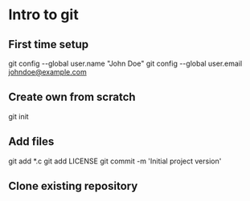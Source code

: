 # Intro to git


## First time setup
git config --global user.name "John Doe"
git config --global user.email johndoe@example.com


## Create own from scratch
git init

## Add files 
git add *.c
git add LICENSE
git commit -m 'Initial project version'


## Clone existing repository